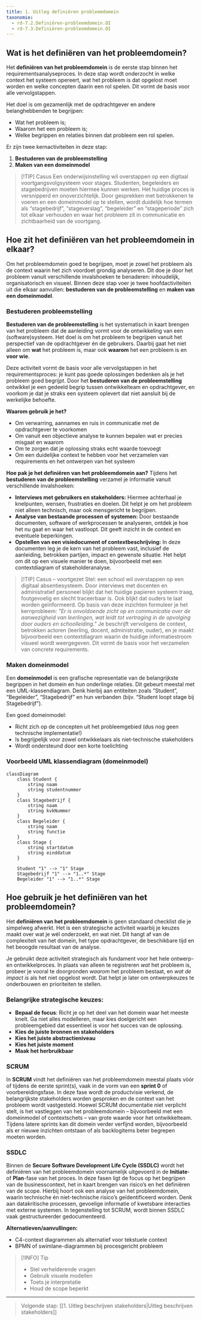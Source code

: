 ```yaml
---
title: 1. Uitleg definiëren probleemdomein
taxonomie:
  - rd-7.2.Definiëren-probleemdomein.OI
  - rd-7.3.Definiëren-probleemdomein.OI
---
```


## Wat is het definiëren van het probleemdomein?
Het **definiëren van het probleemdomein** is de eerste stap binnen het requirementsanalyseproces. In deze stap wordt onderzocht in welke context het systeem opereert, wat het probleem is dat opgelost moet worden en welke concepten daarin een rol spelen. Dit vormt de basis voor alle vervolgstappen.

Het doel is om gezamenlijk met de opdrachtgever en andere belanghebbenden te begrijpen:
- Wat het probleem is;
- Waarom het een probleem is;
- Welke begrippen en relaties binnen dat probleem een rol spelen.

Er zijn twee kernactiviteiten in deze stap:
1. **Bestuderen van de probleemstelling**
2. **Maken van een domeinmodel**

> [!TIP] Casus
> Een onderwijsinstelling wil overstappen op een digitaal voortgangsvolgsysteem voor stages. Studenten, begeleiders en stagebedrijven moeten hiermee kunnen werken. Het huidige proces is versnipperd en onoverzichtelijk. 
> Door gesprekken met betrokkenen te voeren en een domeinmodel op te stellen, wordt duidelijk hoe termen als “stagebedrijf”, “stageverslag”, “begeleider” en “stageperiode” zich tot elkaar verhouden en waar het probleem zit in communicatie en zichtbaarheid van de voortgang.

## Hoe zit het definiëren van het probleemdomein in elkaar?
Om het probleemdomein goed te begrijpen, moet je zowel het probleem als de context waarin het zich voordoet grondig analyseren. Dit doe je door het probleem vanuit verschillende invalshoeken te benaderen: inhoudelijk, organisatorisch en visueel. Binnen deze stap voer je twee hoofdactiviteiten uit die elkaar aanvullen: **bestuderen van de probleemstelling** en **maken van een domeinmodel**.

### Bestuderen probleemstelling
**Bestuderen van de probleemstelling** is het systematisch in kaart brengen van het probleem dat de aanleiding vormt voor de ontwikkeling van een (software)systeem. Het doel is om het probleem te begrijpen vanuit het perspectief van de opdrachtgever én de gebruikers. Daarbij gaat het niet alleen om **wat** het probleem is, maar ook **waarom** het een probleem is en **voor wie**.

Deze activiteit vormt de basis voor alle vervolgstappen in het requirementsproces: je kunt pas goede oplossingen bedenken als je het probleem goed begrijpt. Door het **bestuderen van de probleemstelling** ontwikkel je een gedeeld begrip tussen ontwikkelteam en opdrachtgever, en voorkom je dat je straks een systeem oplevert dat niet aansluit bij de werkelijke behoefte.

**Waarom gebruik je het?**
- Om verwarring, aannames en ruis in communicatie met de opdrachtgever te voorkomen
- Om vanuit een objectieve analyse te kunnen bepalen wat er precies misgaat en waarom
- Om te zorgen dat je oplossing straks echt waarde toevoegt
- Om een duidelijke context te hebben voor het verzamelen van requirements en het ontwerpen van het systeem

**Hoe pak je het definiëren van het probleemdomein aan?**
Tijdens het **bestuderen van de probleemstelling** verzamel je informatie vanuit verschillende invalshoeken:
- **Interviews met gebruikers en stakeholders:** Hiermee achterhaal je knelpunten, wensen, frustraties en doelen. Dit helpt je om het probleem niet alleen technisch, maar ook mensgericht te begrijpen.
- **Analyse van bestaande processen of systemen:** Door bestaande documenten, software of werkprocessen te analyseren, ontdek je hoe het nu gaat en waar het vastloopt. Dit geeft inzicht in de context en eventuele beperkingen.
- **Opstellen van een visiedocument of contextbeschrijving:** In deze documenten leg je de kern van het probleem vast, inclusief de aanleiding, betrokken partijen, impact en gewenste situatie. Het helpt om dit op een visuele manier te doen, bijvoorbeeld met een contextdiagram of stakeholderanalyse.

> [!TIP] Casus – voortgezet
> Stel: een school wil overstappen op een digitaal absentiesysteem. Door interviews met docenten en administratief personeel blijkt dat het huidige papieren systeem traag, foutgevoelig en slecht traceerbaar is. Ook blijkt dat ouders te laat worden geïnformeerd. Op basis van deze inzichten formuleer je het kernprobleem: *"Er is onvoldoende zicht op en communicatie over de aanwezigheid van leerlingen, wat leidt tot vertraging in de opvolging door ouders en schoolleiding."*
> Je beschrijft vervolgens de context, betrokken actoren (leerling, docent, administratie, ouder), en je maakt bijvoorbeeld een contextdiagram waarin de huidige informatiestroom visueel wordt weergegeven. Dit vormt de basis voor het verzamelen van concrete requirements.

### Maken domeinmodel
Een **domeinmodel** is een grafische representatie van de belangrijkste begrippen in het domein en hun onderlinge relaties. Dit gebeurt meestal met een UML-klassendiagram. Denk hierbij aan entiteiten zoals “Student”, “Begeleider”, “Stagebedrijf” en hun verbanden (bijv. “Student loopt stage bij Stagebedrijf”).

Een goed domeinmodel:
- Richt zich op de concepten uit het probleemgebied (dus nog geen technische implementatie!)
- Is begrijpelijk voor zowel ontwikkelaars als niet-technische stakeholders
- Wordt ondersteund door een korte toelichting

### Voorbeeld UML klassendiagram (domeinmodel)
```mermaid
classDiagram
    class Student {
        string naam
        string studentnummer
    }
    class Stagebedrijf {
        string naam
        string kvkNummer
    }
    class Begeleider {
        string naam
        string functie
    }
    class Stage {
        string startdatum
        string einddatum
    }

    Student "1" --> "1" Stage
    Stagebedrijf "1" --> "1..*" Stage
    Begeleider "1" --> "1..*" Stage
```

## Hoe gebruik je het definiëren van het probleemdomein?
Het **definiëren van het probleemdomein** is geen standaard checklist die je simpelweg afwerkt. Het is een strategische activiteit waarbij je keuzes maakt over wat je wél onderzoekt, en wat niet. Dit hangt af van de complexiteit van het domein, het type opdrachtgever, de beschikbare tijd en het beoogde resultaat van de analyse.

Je gebruikt deze activiteit strategisch als fundament voor het hele ontwerp- en ontwikkelproces. In plaats van alleen te registreren *wat* het probleem is, probeer je vooral te doorgronden *waarom* het probleem bestaat, en *wat de impact is* als het niet opgelost wordt. Dat helpt je later om ontwerpkeuzes te onderbouwen en prioriteiten te stellen.

### Belangrijke strategische keuzes:
- **Bepaal de focus**: Richt je op het deel van het domein waar het meeste knelt. Ga niet alles modelleren, maar kies doelgericht een probleemgebied dat essentieel is voor het succes van de oplossing.
- **Kies de juiste bronnen en stakeholders**
- **Kies het juiste abstractieniveau**
- **Kies het juiste moment**
- **Maak het herbruikbaar**

### SCRUM
In **SCRUM** vindt het definiëren van het probleemdomein meestal plaats vóór of tijdens de eerste sprint(s), vaak in de vorm van een **sprint 0** of voorbereidingsfase. In deze fase wordt de productvisie verkend, de belangrijkste stakeholders worden gesproken en de context van het probleem wordt vastgesteld. Hoewel SCRUM documentatie niet verplicht stelt, is het vastleggen van het probleemdomein – bijvoorbeeld met een domeinmodel of contextschets – van grote waarde voor het ontwikkelteam. Tijdens latere sprints kan dit domein verder verfijnd worden, bijvoorbeeld als er nieuwe inzichten ontstaan of als backlogitems beter begrepen moeten worden.

### SSDLC
Binnen de **Secure Software Development Life Cycle (SSDLC)** wordt het definiëren van het probleemdomein voornamelijk uitgevoerd in de **Initiate**- of **Plan**-fase van het proces. In deze fasen ligt de focus op het begrijpen van de businesscontext, het in kaart brengen van risico’s en het definiëren van de scope. Hierbij hoort ook een analyse van het probleemdomein, waarin technische én niet-technische risico’s geïdentificeerd worden. Denk aan datakritische processen, gevoelige informatie of kwetsbare interacties met externe systemen. In tegenstelling tot SCRUM, wordt binnen SSDLC vaak gestructureerder gedocumenteerd.

**Alternatieven/aanvullingen:**
- C4-context diagrammen als alternatief voor tekstuele context
- BPMN of swimlane-diagrammen bij procesgericht probleem

> [!INFO] Tip 
> - Stel verhelderende vragen
> - Gebruik visuele modellen
> - Toets je interpretatie
> - Houd de scope beperkt

---

> Volgende stap: [[1. Uitleg beschrijven stakeholders|Uitleg beschrijven stakeholders]]